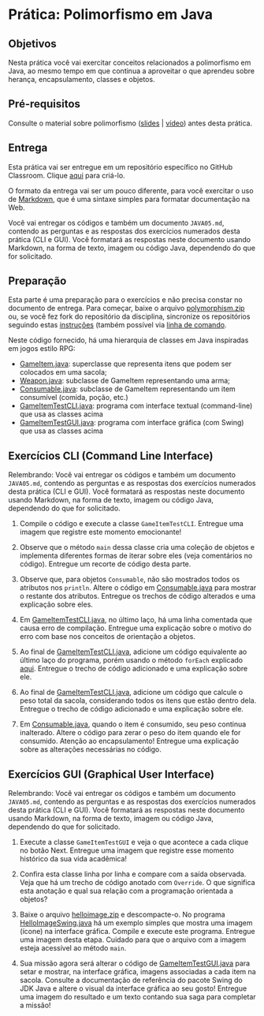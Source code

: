 # Prática: Polimorfismo em Java


## Objetivos
Nesta prática você vai exercitar conceitos relacionados a polimorfismo em Java, ao mesmo tempo em que continua a aproveitar o que aprendeu sobre herança, encapsulamento, classes e objetos.

## Pré-requisitos

Consulte o material sobre polimorfismo (<a href="https://docs.google.com/presentation/d/1Tt6vUSIjWtfty1bZdmYqYShlZ_lqIXYfn9MuYiOcb8U/edit?usp=sharing">slides</a> | <a href="https://drive.google.com/file/d/1bhFGge-oVctxXaXDbUzsN9afseP4ZWiD/view?usp=sharing">vídeo</a>) antes desta prática.

## Entrega

Esta prática vai ser entregue em um repositório específico no GitHub Classroom. Clique [aqui](https://classroom.github.com/a/SDx-xTOk) para criá-lo. 

O formato da entrega vai ser um pouco diferente, para você exercitar o uso de [Markdown](https://guides.github.com/features/mastering-markdown/), que é uma sintaxe simples para formatar documentação na Web.

Você vai entregar os códigos e também um documento `JAVA05.md`, contendo as perguntas e as respostas dos exercícios numerados desta prática (CLI e GUI). Você formatará as respostas neste documento usando Markdown, na forma de texto, imagem ou código Java, dependendo do que for solicitado.


## Preparação

Esta parte é uma preparação para o exercícios e não precisa constar no documento de entrega. Para começar, baixe o arquivo [polymorphism.zip](src/polymorphism.zip) ou, se você fez fork do repositório da disciplina, sincronize os repositórios seguindo estas [instruções](https://docs.github.com/en/github/collaborating-with-pull-requests/working-with-forks/syncing-a-fork) (também possível via [linha de comando](https://www.freecodecamp.org/news/how-to-sync-your-fork-with-the-original-git-repository/).

Neste código fornecido, há uma hierarquia de classes em Java inspiradas em jogos estilo RPG:
- [GameItem.java](src/polymorphism/GameItem.java): superclasse que representa itens que podem ser colocados em uma sacola;
- [Weapon.java](src/polymorphism/Weapon.java): subclasse de GameItem representando uma arma;
- [Consumable.java](src/polymorphism/Consumable.java): subclasse de GameItem representando um item consumível (comida, poção, etc.)
- [GameItemTestCLI.java](src/polymorphism/GameItemTestCLI.java): programa com interface textual (command-line) que usa as classes acima
- [GameItemTestGUI.java](src/polymorphism/GameItemTestGUI.java): programa com interface gráfica (com Swing) que usa as classes acima



## Exercícios CLI (Command Line Interface)

Relembrando: Você vai entregar os códigos e também um documento `JAVA05.md`, contendo as perguntas e as respostas dos exercícios numerados desta prática (CLI e GUI). Você formatará as respostas neste documento usando Markdown, na forma de texto, imagem ou código Java, dependendo do que for solicitado.

1. Compile o código e execute a classe `GameItemTestCLI`. Entregue uma imagem que registre este momento emocionante! 

2. Observe que o método `main` dessa classe cria uma coleção de objetos e implementa diferentes formas de iterar sobre eles (veja comentários no código). Entregue um recorte de código desta parte.

2. Observe que, para objetos `Consumable`, não são mostrados todos os atributos nos `println`. Altere o código em [Consumable.java](src/polymorphism/Consumable.java) para mostrar o restante dos atributos. Entregue os trechos de código alterados e uma explicação sobre eles.

3. Em [GameItemTestCLI.java](src/polymorphism/GameItemTestCLI.java), no último laço, há uma linha comentada que causa erro de compilação. Entregue uma explicação sobre o motivo do erro com base nos conceitos de orientação a objetos.

4. Ao final de [GameItemTestCLI.java](src/polymorphism/GameItemTestCLI.java), adicione um código equivalente ao último laço do programa, porém usando o método `forEach` explicado [aqui](https://www.baeldung.com/foreach-java). Entregue o trecho de código adicionado e uma explicação sobre ele.

5. Ao final de [GameItemTestCLI.java](src/polymorphism/GameItemTestCLI.java), adicione um código que calcule o peso total da sacola, considerando todos os itens que estão dentro dela. Entregue o trecho de código adicionado e uma explicação sobre ele.

6. Em [Consumable.java](src/polymorphism/Consumable.java), quando o item é consumido, seu peso continua inalterado. Altere o código para zerar o peso do item quando ele for consumido. Atenção ao encapsulamento! Entregue uma explicação sobre as alterações necessárias no código.





## Exercícios GUI (Graphical User Interface)

Relembrando: Você vai entregar os códigos e também um documento `JAVA05.md`, contendo as perguntas e as respostas dos exercícios numerados desta prática (CLI e GUI). Você formatará as respostas neste documento usando Markdown, na forma de texto, imagem ou código Java, dependendo do que for solicitado.

1. Execute a classe `GameItemTestGUI` e veja o que acontece a cada clique no botão Next. Entregue uma imagem que registre esse momento histórico da sua vida acadêmica!

2. Confira esta classe linha por linha e compare com a saída observada. Veja que há um trecho de código anotado com `Override`. O que significa esta anotação e qual sua relação com a programação orientada a objetos? 

2. Baixe o arquivo [helloimage.zip](src/helloimage.zip) e descompacte-o. No programa [HelloImageSwing.java](src/helloimage/HelloImageSwing.java) há um exemplo simples que mostra uma imagem (ícone) na interface gráfica. Compile e execute este programa. Entregue uma imagem desta etapa. Cuidado para que o arquivo com a imagem esteja acessível ao método `main`.

3. Sua missão agora será alterar o código de [GameItemTestGUI.java](src/polymorphism/GameItemTestGUI.java) para setar e mostrar, na interface gráfica, imagens associadas a cada item na sacola. Consulte a documentação de referência do pacote Swing do JDK Java e altere o visual da interface gráfica ao seu gosto! Entregue uma imagem do resultado e um texto contando sua saga para completar a missão!













